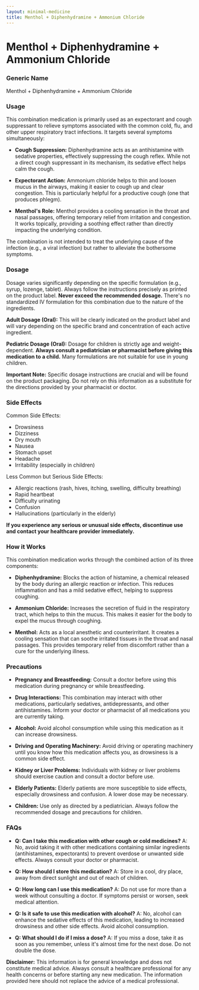 ```yaml
---
layout: minimal-medicine
title: Menthol + Diphenhydramine + Ammonium Chloride
---
```


# Menthol + Diphenhydramine + Ammonium Chloride
### Generic Name

Menthol + Diphenhydramine + Ammonium Chloride


### Usage

This combination medication is primarily used as an expectorant and cough suppressant to relieve symptoms associated with the common cold, flu, and other upper respiratory tract infections.  It targets several symptoms simultaneously:

* **Cough Suppression:** Diphenhydramine acts as an antihistamine with sedative properties, effectively suppressing the cough reflex.  While not a direct cough suppressant in its mechanism, its sedative effect helps calm the cough.

* **Expectorant Action:** Ammonium chloride helps to thin and loosen mucus in the airways, making it easier to cough up and clear congestion.  This is particularly helpful for a productive cough (one that produces phlegm).

* **Menthol's Role:** Menthol provides a cooling sensation in the throat and nasal passages, offering temporary relief from irritation and congestion. It works topically, providing a soothing effect rather than directly impacting the underlying condition.


The combination is not intended to treat the underlying cause of the infection (e.g., a viral infection) but rather to alleviate the bothersome symptoms.


### Dosage

Dosage varies significantly depending on the specific formulation (e.g., syrup, lozenge, tablet).  Always follow the instructions precisely as printed on the product label.  **Never exceed the recommended dosage.**  There's no standardized IV formulation for this combination due to the nature of the ingredients.

**Adult Dosage (Oral):**  This will be clearly indicated on the product label and will vary depending on the specific brand and concentration of each active ingredient.

**Pediatric Dosage (Oral):**  Dosage for children is strictly age and weight-dependent.  **Always consult a pediatrician or pharmacist before giving this medication to a child.**  Many formulations are not suitable for use in young children.


**Important Note:**  Specific dosage instructions are crucial and will be found on the product packaging. Do not rely on this information as a substitute for the directions provided by your pharmacist or doctor.


### Side Effects

Common Side Effects:

* Drowsiness
* Dizziness
* Dry mouth
* Nausea
* Stomach upset
* Headache
* Irritability (especially in children)


Less Common but Serious Side Effects:

* Allergic reactions (rash, hives, itching, swelling, difficulty breathing)
* Rapid heartbeat
* Difficulty urinating
* Confusion
* Hallucinations (particularly in the elderly)


**If you experience any serious or unusual side effects, discontinue use and contact your healthcare provider immediately.**


### How it Works

This combination medication works through the combined action of its three components:

* **Diphenhydramine:** Blocks the action of histamine, a chemical released by the body during an allergic reaction or infection. This reduces inflammation and has a mild sedative effect, helping to suppress coughing.

* **Ammonium Chloride:** Increases the secretion of fluid in the respiratory tract, which helps to thin the mucus. This makes it easier for the body to expel the mucus through coughing.

* **Menthol:** Acts as a local anesthetic and counterirritant.  It creates a cooling sensation that can soothe irritated tissues in the throat and nasal passages. This provides temporary relief from discomfort rather than a cure for the underlying illness.


### Precautions

* **Pregnancy and Breastfeeding:** Consult a doctor before using this medication during pregnancy or while breastfeeding.

* **Drug Interactions:** This combination may interact with other medications, particularly sedatives, antidepressants, and other antihistamines.  Inform your doctor or pharmacist of all medications you are currently taking.

* **Alcohol:** Avoid alcohol consumption while using this medication as it can increase drowsiness.

* **Driving and Operating Machinery:** Avoid driving or operating machinery until you know how this medication affects you, as drowsiness is a common side effect.

* **Kidney or Liver Problems:** Individuals with kidney or liver problems should exercise caution and consult a doctor before use.

* **Elderly Patients:** Elderly patients are more susceptible to side effects, especially drowsiness and confusion.  A lower dose may be necessary.

* **Children:** Use only as directed by a pediatrician.  Always follow the recommended dosage and precautions for children.


### FAQs

* **Q: Can I take this medication with other cough or cold medicines?**  A:  No, avoid taking it with other medications containing similar ingredients (antihistamines, expectorants) to prevent overdose or unwanted side effects. Always consult your doctor or pharmacist.

* **Q: How should I store this medication?**  A: Store in a cool, dry place, away from direct sunlight and out of reach of children.

* **Q: How long can I use this medication?** A:  Do not use for more than a week without consulting a doctor. If symptoms persist or worsen, seek medical attention.

* **Q: Is it safe to use this medication with alcohol?** A: No, alcohol can enhance the sedative effects of this medication, leading to increased drowsiness and other side effects. Avoid alcohol consumption.

* **Q: What should I do if I miss a dose?** A: If you miss a dose, take it as soon as you remember, unless it's almost time for the next dose.  Do not double the dose.

**Disclaimer:** This information is for general knowledge and does not constitute medical advice. Always consult a healthcare professional for any health concerns or before starting any new medication.  The information provided here should not replace the advice of a medical professional.
